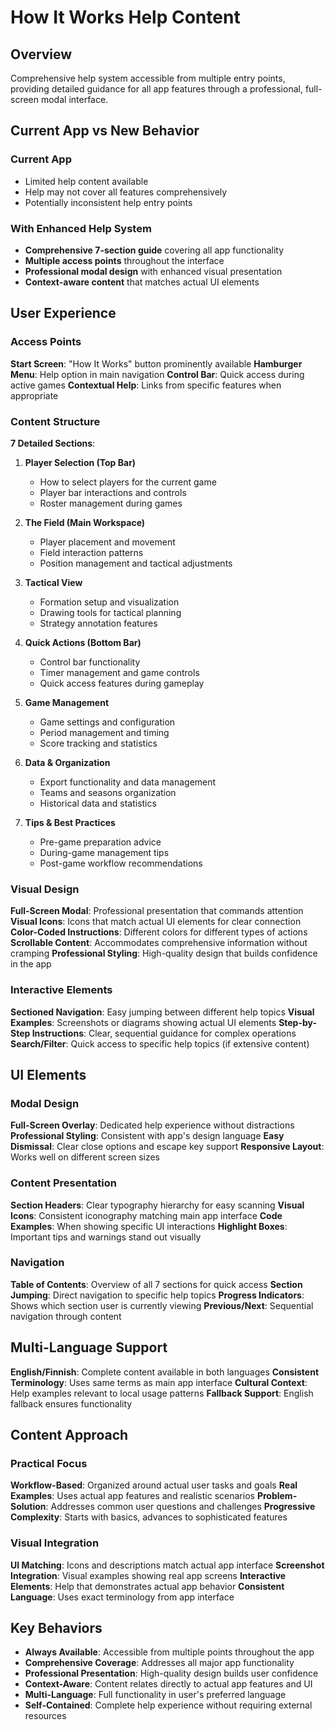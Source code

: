 # How It Works Help Content

## Overview
Comprehensive help system accessible from multiple entry points, providing detailed guidance for all app features through a professional, full-screen modal interface.

## Current App vs New Behavior

### Current App
- Limited help content available
- Help may not cover all features comprehensively
- Potentially inconsistent help entry points

### With Enhanced Help System
- **Comprehensive 7-section guide** covering all app functionality
- **Multiple access points** throughout the interface
- **Professional modal design** with enhanced visual presentation
- **Context-aware content** that matches actual UI elements

## User Experience

### Access Points
**Start Screen**: "How It Works" button prominently available
**Hamburger Menu**: Help option in main navigation
**Control Bar**: Quick access during active games
**Contextual Help**: Links from specific features when appropriate

### Content Structure
**7 Detailed Sections**:

1. **Player Selection (Top Bar)**
   - How to select players for the current game
   - Player bar interactions and controls
   - Roster management during games

2. **The Field (Main Workspace)**
   - Player placement and movement
   - Field interaction patterns
   - Position management and tactical adjustments

3. **Tactical View**
   - Formation setup and visualization
   - Drawing tools for tactical planning
   - Strategy annotation features

4. **Quick Actions (Bottom Bar)**
   - Control bar functionality
   - Timer management and game controls
   - Quick access features during gameplay

5. **Game Management**
   - Game settings and configuration
   - Period management and timing
   - Score tracking and statistics

6. **Data & Organization**
   - Export functionality and data management
   - Teams and seasons organization
   - Historical data and statistics

7. **Tips & Best Practices**
   - Pre-game preparation advice
   - During-game management tips
   - Post-game workflow recommendations

### Visual Design
**Full-Screen Modal**: Professional presentation that commands attention
**Visual Icons**: Icons that match actual UI elements for clear connection
**Color-Coded Instructions**: Different colors for different types of actions
**Scrollable Content**: Accommodates comprehensive information without cramping
**Professional Styling**: High-quality design that builds confidence in the app

### Interactive Elements
**Sectioned Navigation**: Easy jumping between different help topics
**Visual Examples**: Screenshots or diagrams showing actual UI elements
**Step-by-Step Instructions**: Clear, sequential guidance for complex operations
**Search/Filter**: Quick access to specific help topics (if extensive content)

## UI Elements

### Modal Design
**Full-Screen Overlay**: Dedicated help experience without distractions
**Professional Styling**: Consistent with app's design language
**Easy Dismissal**: Clear close options and escape key support
**Responsive Layout**: Works well on different screen sizes

### Content Presentation
**Section Headers**: Clear typography hierarchy for easy scanning
**Visual Icons**: Consistent iconography matching main app interface
**Code Examples**: When showing specific UI interactions
**Highlight Boxes**: Important tips and warnings stand out visually

### Navigation
**Table of Contents**: Overview of all 7 sections for quick access
**Section Jumping**: Direct navigation to specific help topics
**Progress Indicators**: Shows which section user is currently viewing
**Previous/Next**: Sequential navigation through content

## Multi-Language Support
**English/Finnish**: Complete content available in both languages
**Consistent Terminology**: Uses same terms as main app interface
**Cultural Context**: Help examples relevant to local usage patterns
**Fallback Support**: English fallback ensures functionality

## Content Approach

### Practical Focus
**Workflow-Based**: Organized around actual user tasks and goals
**Real Examples**: Uses actual app features and realistic scenarios
**Problem-Solution**: Addresses common user questions and challenges
**Progressive Complexity**: Starts with basics, advances to sophisticated features

### Visual Integration
**UI Matching**: Icons and descriptions match actual app interface
**Screenshot Integration**: Visual examples showing real app screens
**Interactive Elements**: Help that demonstrates actual app behavior
**Consistent Language**: Uses exact terminology from app interface

## Key Behaviors
- **Always Available**: Accessible from multiple points throughout the app
- **Comprehensive Coverage**: Addresses all major app functionality
- **Professional Presentation**: High-quality design builds user confidence
- **Context-Aware**: Content relates directly to actual app features and UI
- **Multi-Language**: Full functionality in user's preferred language
- **Self-Contained**: Complete help experience without requiring external resources